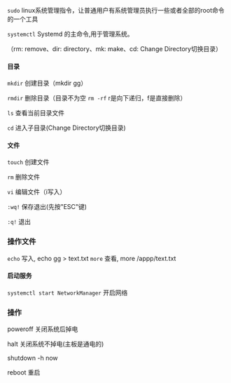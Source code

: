 ﻿ ``sudo`` linux系统管理指令，让普通用户有系统管理员执行一些或者全部的root命令的一个工具

 ``systemctl`` Systemd 的主命令,用于管理系统。

（rm: remove、dir: directory、mk: make、cd: Change Directory切换目录）


#### 目录
 ``mkdir`` 创建目录（mkdir gg）

 ``rmdir`` 删除目录（目录不为空 ``rm -rf`` r是向下递归，f是直接删除）

 ``ls`` 查看当前目录文件

 ``cd`` 进入子目录(Change Directory切换目录)




#### 文件
 ``touch``  创建文件

 ``rm`` 删除文件

 ``vi``    编辑文件（i写入）

 ``:wq!``   保存退出(先按"ESC"键)

 ``:q!``    退出

### 操作文件 
``echo``  写入, echo gg > text.txt
``more``  查看, more /appp/text.txt



#### 启动服务
``systemctl start NetworkManager`` 开启网络


### 操作
poweroff 关闭系统后掉电

halt 关闭系统不掉电(主板是通电的)

shutdown -h now

reboot 重启

